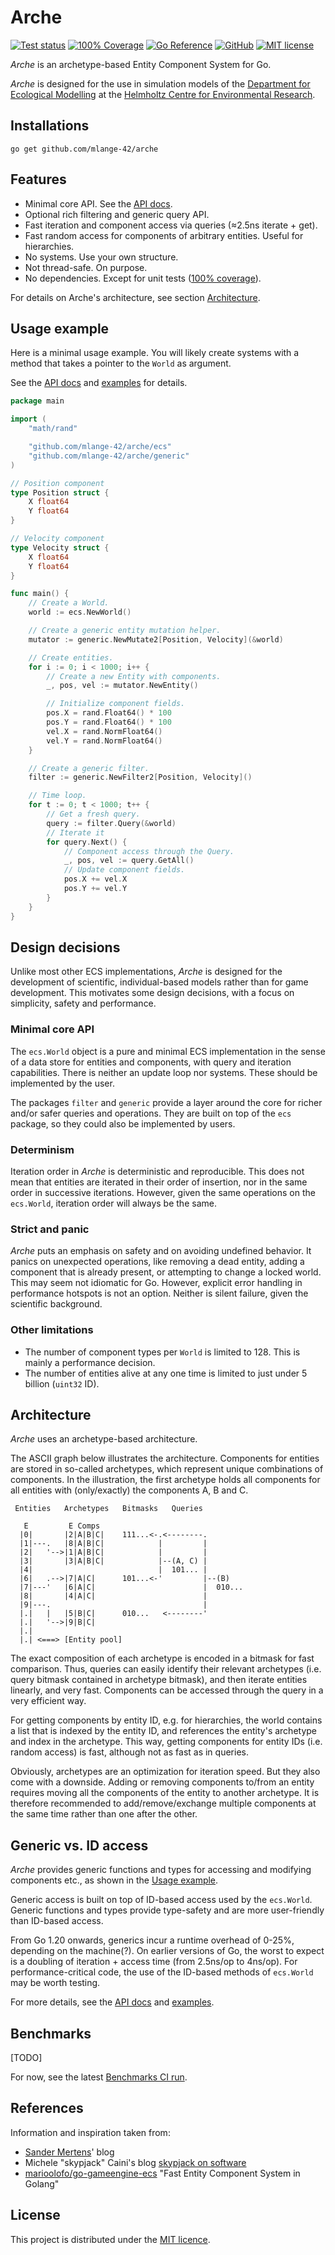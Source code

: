 # Arche

[![Test status](https://img.shields.io/github/actions/workflow/status/mlange-42/arche/tests.yml?branch=main&label=Tests&logo=github)](https://github.com/mlange-42/arche/actions/workflows/tests.yml)
[![100% Coverage](https://img.shields.io/github/actions/workflow/status/mlange-42/arche/coverage.yml?branch=main&label=100%25%20Coverage&logo=github)](https://github.com/mlange-42/arche/actions/workflows/coverage.yml)
[![Go Reference](https://pkg.go.dev/badge/github.com/mlange-42/arche.svg)](https://pkg.go.dev/github.com/mlange-42/arche)
[![GitHub](https://img.shields.io/badge/github-repo-blue?logo=github)](https://github.com/mlange-42/arche)
[![MIT license](https://img.shields.io/github/license/mlange-42/arche)](https://github.com/mlange-42/arche/blob/main/LICENSE)

*Arche* is an archetype-based Entity Component System for Go.

*Arche* is designed for the use in simulation models of the
[Department for Ecological Modelling](https://www.ufz.de/index.php?en=34213) at the
[Helmholtz Centre for Environmental Research](https://www.ufz.de).

## Installations

```shell
go get github.com/mlange-42/arche
```

## Features

* Minimal core API. See the [API docs](https://pkg.go.dev/github.com/mlange-42/arche).
* Optional rich filtering and generic query API.
* Fast iteration and component access via queries (≈2.5ns iterate + get).
* Fast random access for components of arbitrary entities. Useful for hierarchies.
* No systems. Use your own structure.
* Not thread-safe. On purpose.
* No dependencies. Except for unit tests ([100% coverage](https://github.com/mlange-42/arche/actions/workflows/coverage.yml)).

For details on Arche's architecture, see section [Architecture](#architecture).

## Usage example

Here is a minimal usage example.
You will likely create systems with a method that takes a pointer to the `World` as argument.

See the [API docs](https://pkg.go.dev/github.com/mlange-42/arche) and
[examples](https://github.com/mlange-42/arche/tree/main/examples) for details.

```go
package main

import (
	"math/rand"

	"github.com/mlange-42/arche/ecs"
	"github.com/mlange-42/arche/generic"
)

// Position component
type Position struct {
	X float64
	Y float64
}

// Velocity component
type Velocity struct {
	X float64
	Y float64
}

func main() {
	// Create a World.
	world := ecs.NewWorld()

	// Create a generic entity mutation helper.
	mutator := generic.NewMutate2[Position, Velocity](&world)

	// Create entities.
	for i := 0; i < 1000; i++ {
		// Create a new Entity with components.
		_, pos, vel := mutator.NewEntity()

		// Initialize component fields.
		pos.X = rand.Float64() * 100
		pos.Y = rand.Float64() * 100
		vel.X = rand.NormFloat64()
		vel.Y = rand.NormFloat64()
	}

	// Create a generic filter.
	filter := generic.NewFilter2[Position, Velocity]()

	// Time loop.
	for t := 0; t < 1000; t++ {
		// Get a fresh query.
		query := filter.Query(&world)
		// Iterate it
		for query.Next() {
			// Component access through the Query.
			_, pos, vel := query.GetAll()
			// Update component fields.
			pos.X += vel.X
			pos.Y += vel.Y
		}
	}
}
```

## Design decisions

Unlike most other ECS implementations, *Arche* is designed for the development of scientific,
individual-based models rather than for game development.
This motivates some design decisions, with a focus on simplicity, safety and performance.

### Minimal core API

The `ecs.World` object is a pure and minimal ECS implementation in the sense of a data store
for entities and components, with query and iteration capabilities.
There is neither an update loop nor systems.
These should be implemented by the user.

The packages `filter` and `generic` provide a layer around the core for richer and/or safer queries and operations. They are built on top of the `ecs` package, so they could also be implemented by users.

### Determinism

Iteration order in *Arche* is deterministic and reproducible.
This does not mean that entities are iterated in their order of insertion, nor in the same order in successive iterations.
However, given the same operations on the `ecs.World`, iteration order will always be the same.

### Strict and panic

*Arche* puts an emphasis on safety and on avoiding undefined behavior.
It panics on unexpected operations, like removing a dead entity,
adding a component that is already present, or attempting to change a locked world.
This may seem not idiomatic for Go.
However, explicit error handling in performance hotspots is not an option.
Neither is silent failure, given the scientific background.

### Other limitations

* The number of component types per `World` is limited to 128. This is mainly a performance decision.
* The number of entities alive at any one time is limited to just under 5 billion (`uint32` ID).

## Architecture

*Arche* uses an archetype-based architecture.

The ASCII graph below illustrates the architecture.
Components for entities are stored in so-called archetypes, which represent unique combinations of components.
In the illustration, the first archetype holds all components for all entities with (only/exactly) the components A, B and C.

```text
 Entities   Archetypes   Bitmasks   Queries

   E         E Comps
  |0|       |2|A|B|C|    111...<-.<--------.
  |1|---.   |8|A|B|C|            |         |
  |2|   '-->|1|A|B|C|            |         |
  |3|       |3|A|B|C|            |--(A, C) |
  |4|                            |  101... |
  |6|   .-->|7|A|C|      101...<-'         |--(B)
  |7|---'   |6|A|C|                        |  010...
  |8|       |4|A|C|                        |
  |9|---.                                  |
  |.|   |   |5|B|C|      010...   <--------'
  |.|   '-->|9|B|C|
  |.|
  |.| <===> [Entity pool]
```

The exact composition of each archetype is encoded in a bitmask for fast comparison.
Thus, queries can easily identify their relevant archetypes (i.e. query bitmask contained in archetype bitmask), and then iterate entities linearly, and very fast. Components can be accessed through the query in a very efficient way.

For getting components by entity ID, e.g. for hierarchies, the world contains a list that is indexed by the entity ID, and references the entity's archetype and index in the archetype. This way, getting components for entity IDs (i.e. random access) is fast, although not as fast as in queries.

Obviously, archetypes are an optimization for iteration speed.
But they also come with a downside. Adding or removing components to/from an entity requires moving all the components of the entity to another archetype.
It is therefore recommended to add/remove/exchange multiple components at the same time rather than one after the other.

## Generic vs. ID access

*Arche* provides generic functions and types for accessing and modifying components etc., as shown in the [Usage example](#usage-example).

Generic access is built on top of ID-based access used by the `ecs.World`.
Generic functions and types provide type-safety and are more user-friendly than ID-based access.

From Go 1.20 onwards, generics incur a runtime overhead of 0-25%, depending on the machine(?).
On earlier versions of Go, the worst to expect is a doubling of iteration + access time (from 2.5ns/op to 4ns/op).
For performance-critical code, the use of the ID-based methods of `ecs.World` may be worth testing.

For more details, see the [API docs](https://pkg.go.dev/github.com/mlange-42/arche) and
[examples](https://github.com/mlange-42/arche/tree/main/examples).

## Benchmarks

[TODO]

For now, see the latest [Benchmarks CI run](https://github.com/mlange-42/arche/actions/workflows/benchmarks.yml).

## References

Information and inspiration taken from:

* [Sander Mertens](https://ajmmertens.medium.com/)' blog
* Michele "skypjack" Caini's blog [skypjack on software](https://skypjack.github.io/)
* [marioolofo/go-gameengine-ecs](https://github.com/marioolofo/go-gameengine-ecs) "Fast Entity Component System in Golang"

## License

This project is distributed under the [MIT licence](./LICENSE).
